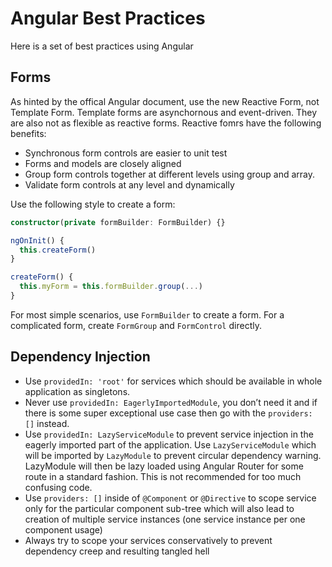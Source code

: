 # Angular Best Practices

Here is a set of best practices using Angular

## Forms

As hinted by the offical Angular document, use the new Reactive Form, not Template Form. Template forms are asynchornous and event-driven. They are also not as flexible as reactive forms. Reactive fomrs have the following benefits:

- Synchronous form controls are easier to unit test
- Forms and models are closely aligned
- Group form controls together at different levels using group and array.
- Validate form controls at any level and dynamically

Use the following style to create a form:

```ts
constructor(private formBuilder: FormBuilder) {}

ngOnInit() {
  this.createForm()
}

createForm() {
  this.myForm = this.formBuilder.group(...)
}
```

For most simple scenarios, use `FormBuilder` to create a form. For a complicated form, create `FormGroup` and `FormControl` directly.

## Dependency Injection

- Use `providedIn: 'root'` for services which should be available in whole application as singletons.
- Never use `providedIn: EagerlyImportedModule`, you don’t need it and if there is some super exceptional use case then go with the `providers: []` instead.
- Use `providedIn: LazyServiceModule` to prevent service injection in the eagerly imported part of the application. Use `LazyServiceModule` which will be imported by `LazyModule` to prevent circular dependency warning. LazyModule will then be lazy loaded using Angular Router for some route in a standard fashion. This is not recommended for too much confusing code.
- Use `providers: []` inside of `@Component` or `@Directive` to scope service only for the particular component sub-tree which will also lead to creation of multiple service instances (one service instance per one component usage)
- Always try to scope your services conservatively to prevent dependency creep and resulting tangled hell
